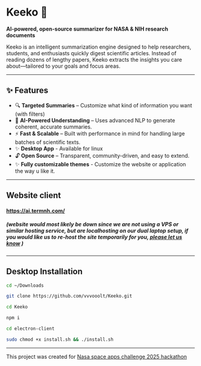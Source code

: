 # Keeko 🚀  
**AI-powered, open-source summarizer for NASA & NIH research documents**  

Keeko is an intelligent summarization engine designed to help researchers, students, and enthusiasts quickly digest scientific articles. Instead of reading dozens of lengthy papers, Keeko extracts the insights you care about—tailored to your goals and focus areas.  

---

## ✨ Features  
- 🔍 **Targeted Summaries** – Customize what kind of information you want (with filters) 
- 🧠 **AI-Powered Understanding** – Uses advanced NLP to generate coherent, accurate summaries.  
- ⚡ **Fast & Scalable** – Built with performance in mind for handling large batches of scientific texts.  
- ✨ **Desktop App** - Available for linux 
- 🔓 **Open Source** – Transparent, community-driven, and easy to extend.  
- ✨ **Fully customizable themes** - Customize the website or application the way u like it.

---
## Website client

#### https://ai.termnh.com/ 
##### (website would most likely be down since we are not using a VPS or similar hosting service, but are localhosting on our dual laptop setup, if you would like us to re-host the site temporarily for you, [please let us know](mailto:contact@keeko.termnh.com) )
---
## Desktop Installation 
```sh
cd ~/Downloads

git clone https://github.com/vvvooolt/Keeko.git

cd Keeko

npm i

cd electron-client

sudo chmod +x install.sh && ./install.sh
```
---
This project was created for [Nasa space apps challenge 2025 hackathon](https://www.spaceappschallenge.org/2025/)


